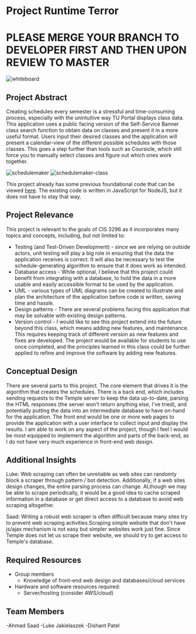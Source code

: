 # Project Runtime Terror

# PLEASE MERGE YOUR BRANCH TO DEVELOPER FIRST AND THEN UPON REVIEW TO MASTER

![whiteboard](https://user-images.githubusercontent.com/36493057/65994159-afdcfe80-e460-11e9-9c93-bd582da3f732.jpg)

## Project Abstract
Creating schedules every semester is a stressful and time-consuming process, especially with the unintuitive way TU Portal displays class data. This application uses a public facing version of the Self-Service Banner class search function to obtain data on classes and present it in a more useful format. Users input their desired classes and the application will present a calendar-view of the different possible schedules with those classes. This goes a step further than tools such as Coursicle, which still force you to manually select classes and figure out which ones work together.

![schedulemaker](https://user-images.githubusercontent.com/36493057/65994158-afdcfe80-e460-11e9-9673-721ce5b85e96.png)
![schedulemaker-class](https://user-images.githubusercontent.com/36493057/65994160-afdcfe80-e460-11e9-9a8b-69f60add02c4.png)

This project already has some previous foundational code that can be viewed [here](https://github.com/paulhutchings/tu-schedule-maker). The existing code is written in JavaScript for NodeJS, but it does not have to stay that way.

## Project Relevance
This project is relevant to the goals of CIS 3296 as it incorporates many topics and concepts, including, but not limited to:
*	Testing (and Test-Driven Development) - since we are relying on outside actors, unit testing will play a big role in ensuring that the data the application receives is correct. It will also be necessary to test the schedule-generating algorithm to ensure that it does work as intended.
*	Database access - While optional, I believe that this project could benefit from integrating with a database, to hold the data in a more usable and easily accessible format to be used by the application.
*	UML - various types of UML diagrams can be created to illustrate and plan the architecture of the application before code is written, saving time and hassle.
*	Design patterns - There are several problems facing this application that may be solvable with existing design patterns.
*	Version control - I would like to see this project extend into the future beyond this class, which means adding new features, and maintenance. This requires keeping track of different version as new features and fixes are developed.
The project would be available for students to use once completed, and the principles learned in this class could be further applied to refine and improve the software by adding new features.

## Conceptual Design
There are several parts to this project. The core element that drives it is the algorithm that creates the schedules. There is a back end, which includes sending requests to the Temple server to keep the data up-to-date, parsing the HTML responses (the server won't return anything else, I've tried), and potentially putting the data into an intermediate database to have on-hand for the application. The front end would be one or more web pages to provide the application with a user interface to collect input and display the results.
I am able to work on any aspect of the project, though I feel I would be most equipped to implement the algorithm and parts of the back-end, as I do not have very much experience in front-end web design.

## Additional Insights
Luke: Web scraping can often be unreliable as web sites can randomly block a scraper through pattern / bot detection. Additionally, if a web sites design changes, the entire parsing process can change. ALthough we may be able to scrape periodically, it would be a good idea to cache scraped information in a database or get direct access to a database to avoid web scraping altogether.

Saad: Writing a robust web scraper is often difficult because many sites try to prevent web scraping activities.Scraping simple website that don't have js/ajax mechanism is not easy but simpler websites work just fine. Since Temple does not let us scrape their website, we should try to get access to Temple's database.

## Required Resources
- Group members 
   * Knowledge of front-end web design and databases/cloud services
- Hardware and software resources required:
   * Server/hosting (consider AWS/cloud)
  
## Team Members
-Ahmad Saad
-Luke Jakielaszek
-Dishant Patel
